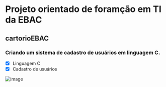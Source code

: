 # Projeto orientado de foramção em TI da EBAC

## cartorioEBAC

### Criando um sistema de cadastro de usuários em **linguagem C**.

- [x] Linguagem C
- [x] Cadastro de usuários

![image](https://github.com/Cristiannireis/cartorioEBAC/assets/43080297/9bd9e2de-7e61-40ea-9554-ae1318cb4ba4)

